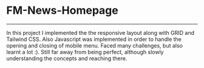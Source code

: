 # FM-News-Homepage

--------------------------

In this project I implemented the the responsive layout along with GRID and Tailwind CSS. Also Javascript was implemented in order to handle the opening and closing of mobile menu. Faced  many challenges, but also learnt a lot :). Still far away from being perfect, although slowly understanding the concepts and reaching there.
